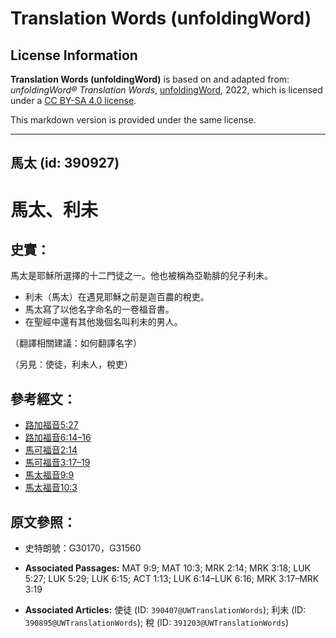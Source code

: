 # Translation Words (unfoldingWord)

## License Information

**Translation Words (unfoldingWord)** is based on and adapted from: _unfoldingWord® Translation Words_, [unfoldingWord](https://unfoldingword.org/utw), 2022, which is licensed under a [CC BY-SA 4.0 license](https://creativecommons.org/licenses/by-sa/4.0/legalcode.en).

This markdown version is provided under the same license.



--------------------------------

## 馬太 (id: 390927)

馬太、利未
=====

史實：
---

馬太是耶穌所選擇的十二門徒之一。他也被稱為亞勒腓的兒子利未。

* 利未（馬太）在遇見耶穌之前是迦百農的稅吏。
* 馬太寫了以他名字命名的一卷福音書。
* 在聖經中還有其他幾個名叫利未的男人。

（翻譯相關建議：如何翻譯名字）

（另見：使徒，利未人，稅吏）

參考經文：
-----

* [路加福音5:27](https://ref.ly/Luke5:27)
* [路加福音6:14–16](https://ref.ly/Luke6:14-Luke6:16)
* [馬可福音2:14](https://ref.ly/Mark2:14)
* [馬可福音3:17–19](https://ref.ly/Mark3:17-Mark3:19)
* [馬太福音9:9](https://ref.ly/Matt9:9)
* [馬太福音10:3](https://ref.ly/Matt10:3)

原文參照：
-----

* 史特朗號：G30170，G31560

* **Associated Passages:** MAT 9:9; MAT 10:3; MRK 2:14; MRK 3:18; LUK 5:27; LUK 5:29; LUK 6:15; ACT 1:13; LUK 6:14–LUK 6:16; MRK 3:17–MRK 3:19
* **Associated Articles:** 使徒 (ID: `390407@UWTranslationWords`); 利未 (ID: `390895@UWTranslationWords`); 稅 (ID: `391203@UWTranslationWords`)

